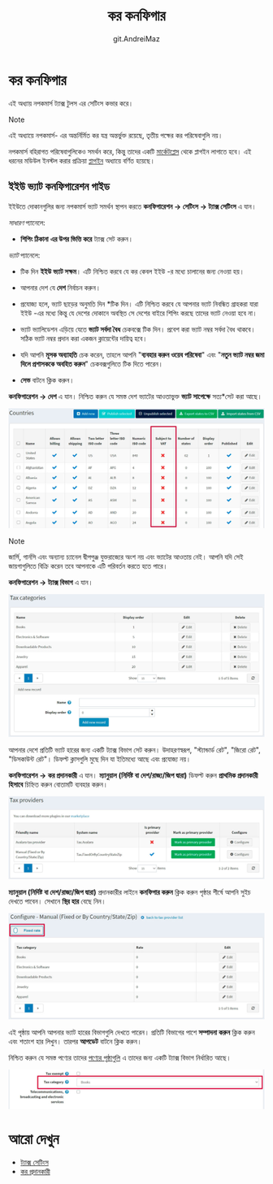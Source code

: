 ﻿---
title: কর কনফিগার
uid: bn/getting-started/configure-taxes/index
author: git.AndreiMaz
contributors: git.MDRashedKhanMenon
---

# কর কনফিগার

এই অধ্যায় নপকমার্স ট্যাক্স টুলস এর সেটিংস কভার করে।

> [!NOTE]
>
> এই অধ্যায়ে নপকমার্স- এর অন্তর্নির্মিত কর যন্ত্র অন্তর্ভুক্ত রয়েছে, তৃতীয় পক্ষের কর পরিষেবাগুলি নয়।

নপকমার্স বহিরাগত পরিষেবাগুলিকেও সমর্থন করে, কিন্তু তাদের একটি [মার্কেটপ্লেস](http://www.nopcommerce.com/marketplace) থেকে প্লাগইন লাগাতে হবে। এই ধরনের মডিউল ইনস্টল করার প্রক্রিয়া [প্লাগইন](xref:bn/developer/plugins/index) অধ্যায়ে বর্ণিত হয়েছে।

## ইইউ ভ্যাট কনফিগারেশন গাইড

ইইউতে দোকানগুলির জন্য নপকমার্স ভ্যাট সমর্থন স্থাপন করতে **কনফিগারেশন → সেটিংস → ট্যাক্স সেটিংস** এ যান।

*সাধারণ* প্যানেলে:

* **শিপিং ঠিকানা** **এর উপর ভিত্তি করে** ট্যাক্স সেট করুন।

*ভ্যাট* প্যানেলে:

* টিক দিন **ইইউ ভ্যাট সক্ষম**। এটি নিশ্চিত করবে যে কর কেবল ইইউ -র মধ্যে চালানের জন্য নেওয়া হয়।
* আপনার দেশ যে **দেশ** নির্বাচন করুন।
* প্রযোজ্য হলে, ভ্যাট ছাড়ের অনুমতি দিন *টিক দিন। এটি নিশ্চিত করবে যে আপনার ভ্যাট নিবন্ধিত গ্রাহকরা যারা ইইউ -এর মধ্যে কিন্তু যে দেশের দোকানে অবস্থিত সে দেশের বাইরে শিপিং করছে তাদের ভ্যাট নেওয়া হবে না।
* ভ্যাট ভ্যালিডেশন এড়িয়ে যেতে **ভ্যাট সর্বদা বৈধ** চেকবক্সে টিক দিন। প্রবেশ করা ভ্যাট নম্বর সর্বদা বৈধ থাকবে। সঠিক ভ্যাট নম্বর প্রদান করা একজন ক্লায়েন্টের দায়িত্ব হবে।
* যদি আপনি **মূসক অব্যাহতি** চেক করেন, তাহলে আপনি "**ব্যবহার করুন ওয়েব পরিষেবা**" এবং "**নতুন ভ্যাট নম্বর জমা দিলে প্রশাসককে অবহিত করুন**" চেকবক্সগুলিতে টিক দিতে পারেন।

* **সেভ** বাটনে ক্লিক করুন।

**কনফিগারেশন → দেশ** এ যান। নিশ্চিত করুন যে সমস্ত দেশ ভ্যাটের আওতাভুক্ত **ভ্যাট সাপেক্ষে** সত্য*সেট করা আছে।

![দেশগুলি](_static/index/countries.jpg)

> [!NOTE]
>
> জার্সি, গার্নসি এবং অন্যান্য চ্যানেল দ্বীপপুঞ্জ যুক্তরাজ্যের অংশ নয় এবং ভ্যাটের আওতায় নেই। আপনি যদি সেই জায়গাগুলিতে বিক্রি করেন তবে আপনাকে এটি পরিবর্তন করতে হতে পারে।

**কনফিগারেশন → ট্যাক্স বিভাগ** এ যান।

![ট্যাক্স বিভাগ](_static/index/tax-categories.jpg)

আপনার দেশে প্রতিটি ভ্যাট হারের জন্য একটি ট্যাক্স বিভাগ সেট করুন। উদাহরণস্বরূপ, "স্ট্যান্ডার্ড রেট", "জিরো রেট", "ডিসকাউন্ট রেট"। ডিফল্ট ক্লাসগুলি মুছে দিন যা ইতিমধ্যে আছে এবং প্রযোজ্য নয়।

**কনফিগারেশন → কর প্রদানকারী** এ যান। **ম্যানুয়াল (নির্দিষ্ট বা দেশ/রাজ্য/জিপ দ্বারা)** ডিফল্ট করুন **প্রাথমিক প্রদানকারী হিসাবে** চিহ্নিত করুন বোতামটি ব্যবহার করুন।

![কর প্রদানকারী](_static/index/tax-providers.jpg)

**ম্যানুয়াল (নির্দিষ্ট বা দেশ/রাজ্য/জিপ দ্বারা)** প্রদানকারীর লাইনে **কনফিগার করুন** ক্লিক করুন পৃষ্ঠার শীর্ষে আপনি সুইচ দেখতে পাবেন। সেখানে **স্থির হার** বেছে নিন।

![কনফিগার](_static/index/configure.jpg)

এই পৃষ্ঠায় আপনি আপনার ভ্যাট হারের বিভাগগুলি দেখতে পারেন। প্রতিটি বিভাগের পাশে **সম্পাদনা করুন** ক্লিক করুন এবং শতাংশ হার লিখুন। তারপর **আপডেট** বাটনে ক্লিক করুন।

নিশ্চিত করুন যে সমস্ত পণ্যের তাদের [পণ্যের পৃষ্ঠাগুলি](xref:bn/running-your-store/catalog/products/add-products) এ তাদের জন্য একটি ট্যাক্স বিভাগ নির্ধারিত আছে।

![পণ্য](_static/index/product.jpg)


# আরো দেখুন

* [ট্যাক্স সেটিংস](xref:bn/get-start/configure-tax/tax-settings)
* [কর প্রদানকারী](xref:bn/get-start/configure-tax/tax-providers/index)


